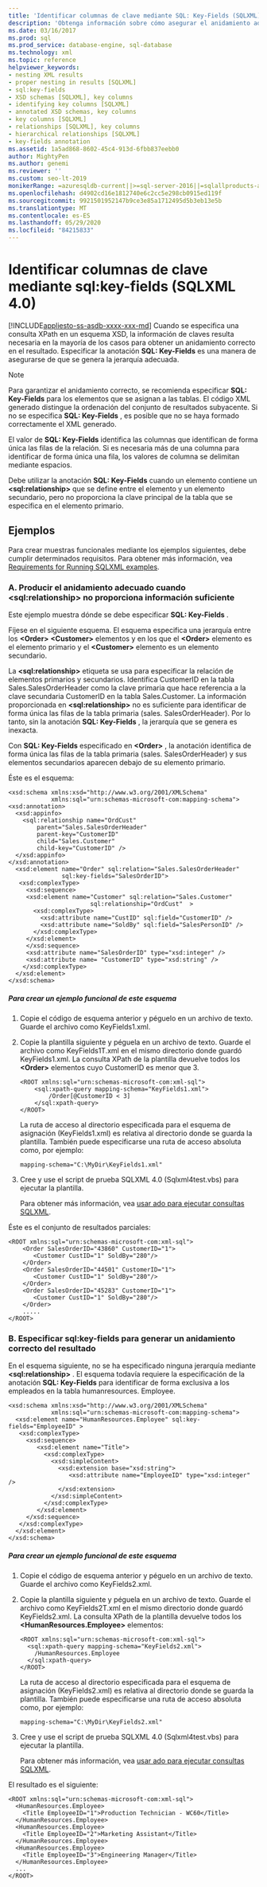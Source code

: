 ```yaml
---
title: 'Identificar columnas de clave mediante SQL: Key-Fields (SQLXML)'
description: 'Obtenga información sobre cómo asegurar el anidamiento adecuado en un resultado de consulta SQLXML 4,0 especificando la anotación sql: Key-Fields en una consulta XPath para identificar las columnas de clave.'
ms.date: 03/16/2017
ms.prod: sql
ms.prod_service: database-engine, sql-database
ms.technology: xml
ms.topic: reference
helpviewer_keywords:
- nesting XML results
- proper nesting in results [SQLXML]
- sql:key-fields
- XSD schemas [SQLXML], key columns
- identifying key columns [SQLXML]
- annotated XSD schemas, key columns
- key columns [SQLXML]
- relationships [SQLXML], key columns
- hierarchical relationships [SQLXML]
- key-fields annotation
ms.assetid: 1a5ad868-8602-45c4-913d-6fbb837eebb0
author: MightyPen
ms.author: genemi
ms.reviewer: ''
ms.custom: seo-lt-2019
monikerRange: =azuresqldb-current||>=sql-server-2016||=sqlallproducts-allversions||>=sql-server-linux-2017||=azuresqldb-mi-current
ms.openlocfilehash: d4902cd16e1812740e6c2cc5e298cb0915ed119f
ms.sourcegitcommit: 9921501952147b9ce3e85a1712495d5b3eb13e5b
ms.translationtype: MT
ms.contentlocale: es-ES
ms.lasthandoff: 05/29/2020
ms.locfileid: "84215833"
---
```

# <a name="identifying-key-columns-using-sqlkey-fields-sqlxml-40"></a>Identificar columnas de clave mediante sql:key-fields (SQLXML 4.0)
[!INCLUDE[appliesto-ss-asdb-xxxx-xxx-md](../../includes/appliesto-ss-asdb-xxxx-xxx-md.md)]
  Cuando se especifica una consulta XPath en un esquema XSD, la información de claves resulta necesaria en la mayoría de los casos para obtener un anidamiento correcto en el resultado. Especificar la anotación **SQL: Key-Fields** es una manera de asegurarse de que se genera la jerarquía adecuada.  
  
> [!NOTE]  
>  Para garantizar el anidamiento correcto, se recomienda especificar **SQL: Key-Fields** para los elementos que se asignan a las tablas. El código XML generado distingue la ordenación del conjunto de resultados subyacente. Si no se especifica **SQL: Key-Fields** , es posible que no se haya formado correctamente el XML generado.  
  
 El valor de **SQL: Key-Fields** identifica las columnas que identifican de forma única las filas de la relación. Si es necesaria más de una columna para identificar de forma única una fila, los valores de columna se delimitan mediante espacios.  
  
 Debe utilizar la anotación **SQL: Key-Fields** cuando un elemento contiene un **\<sql:relationship>** que se define entre el elemento y un elemento secundario, pero no proporciona la clave principal de la tabla que se especifica en el elemento primario.  
  
## <a name="examples"></a>Ejemplos  
 Para crear muestras funcionales mediante los ejemplos siguientes, debe cumplir determinados requisitos. Para obtener más información, vea [Requirements for Running SQLXML examples](../../relational-databases/sqlxml/requirements-for-running-sqlxml-examples.md).  
  
### <a name="a-producing-the-appropriate-nesting-when-sqlrelationship-does-not-provide-sufficient-information"></a>A. Producir el anidamiento adecuado cuando \<sql:relationship> no proporciona información suficiente  
 Este ejemplo muestra dónde se debe especificar **SQL: Key-Fields** .  
  
 Fíjese en el siguiente esquema. El esquema especifica una jerarquía entre los **\<Order>** **\<Customer>** elementos y en los que el **\<Order>** elemento es el elemento primario y el **\<Customer>** elemento es un elemento secundario.  
  
 La **\<sql:relationship>** etiqueta se usa para especificar la relación de elementos primarios y secundarios. Identifica CustomerID en la tabla Sales.SalesOrderHeader como la clave primaria que hace referencia a la clave secundaria CustomerID en la tabla Sales.Customer. La información proporcionada en **\<sql:relationship>** no es suficiente para identificar de forma única las filas de la tabla primaria (sales. SalesOrderHeader). Por lo tanto, sin la anotación **SQL: Key-Fields** , la jerarquía que se genera es inexacta.  
  
 Con **SQL: Key-Fields** especificado en **\<Order>** , la anotación identifica de forma única las filas de la tabla primaria (sales. SalesOrderHeader) y sus elementos secundarios aparecen debajo de su elemento primario.  
  
 Éste es el esquema:  
  
```  
<xsd:schema xmlns:xsd="http://www.w3.org/2001/XMLSchema"  
            xmlns:sql="urn:schemas-microsoft-com:mapping-schema">  
<xsd:annotation>  
  <xsd:appinfo>  
    <sql:relationship name="OrdCust"  
        parent="Sales.SalesOrderHeader"  
        parent-key="CustomerID"  
        child="Sales.Customer"  
        child-key="CustomerID" />  
  </xsd:appinfo>  
</xsd:annotation>  
  <xsd:element name="Order" sql:relation="Sales.SalesOrderHeader"   
               sql:key-fields="SalesOrderID">  
   <xsd:complexType>  
     <xsd:sequence>  
     <xsd:element name="Customer" sql:relation="Sales.Customer"   
                       sql:relationship="OrdCust"  >  
       <xsd:complexType>  
         <xsd:attribute name="CustID" sql:field="CustomerID" />  
         <xsd:attribute name="SoldBy" sql:field="SalesPersonID" />  
       </xsd:complexType>  
     </xsd:element>  
     </xsd:sequence>  
     <xsd:attribute name="SalesOrderID" type="xsd:integer" />  
     <xsd:attribute name= "CustomerID" type="xsd:string" />  
    </xsd:complexType>  
  </xsd:element>  
</xsd:schema>  
```  
  
##### <a name="to-create-a-working-sample-of-this-schema"></a>Para crear un ejemplo funcional de este esquema  
  
1.  Copie el código de esquema anterior y péguelo en un archivo de texto. Guarde el archivo como KeyFields1.xml.  
  
2.  Copie la plantilla siguiente y péguela en un archivo de texto. Guarde el archivo como KeyFields1T.xml en el mismo directorio donde guardó KeyFields1.xml. La consulta XPath de la plantilla devuelve todos los **\<Order>** elementos cuyo CustomerID es menor que 3.  
  
    ```  
    <ROOT xmlns:sql="urn:schemas-microsoft-com:xml-sql">  
        <sql:xpath-query mapping-schema="KeyFields1.xml">  
            /Order[@CustomerID < 3]  
        </sql:xpath-query>  
    </ROOT>  
    ```  
  
     La ruta de acceso al directorio especificada para el esquema de asignación (KeyFields1.xml) es relativa al directorio donde se guarda la plantilla. También puede especificarse una ruta de acceso absoluta como, por ejemplo:  
  
    ```  
    mapping-schema="C:\MyDir\KeyFields1.xml"  
    ```  
  
3.  Cree y use el script de prueba SQLXML 4.0 (Sqlxml4test.vbs) para ejecutar la plantilla.  

     Para obtener más información, vea [usar ado para ejecutar consultas SQLXML](../../relational-databases/sqlxml/using-ado-to-execute-sqlxml-4-0-queries.md).  
  
 Éste es el conjunto de resultados parciales:  
  
```  
<ROOT xmlns:sql="urn:schemas-microsoft-com:xml-sql">  
    <Order SalesOrderID="43860" CustomerID="1">  
       <Customer CustID="1" SoldBy="280"/>  
    </Order>  
    <Order SalesOrderID="44501" CustomerID="1">  
       <Customer CustID="1" SoldBy="280"/>  
    </Order>  
    <Order SalesOrderID="45283" CustomerID="1">  
       <Customer CustID="1" SoldBy="280"/>  
    </Order>  
    .....  
</ROOT>  
```  
  
### <a name="b-specifying-sqlkey-fields-to-produce-proper-nesting-in-the-result"></a>B. Especificar sql:key-fields para generar un anidamiento correcto del resultado  
 En el esquema siguiente, no se ha especificado ninguna jerarquía mediante **\<sql:relationship>** . El esquema todavía requiere la especificación de la anotación **SQL: Key-Fields** para identificar de forma exclusiva a los empleados en la tabla humanresources. Employee.  
  
```  
<xsd:schema xmlns:xsd="http://www.w3.org/2001/XMLSchema"  
            xmlns:sql="urn:schemas-microsoft-com:mapping-schema">  
  <xsd:element name="HumanResources.Employee" sql:key-fields="EmployeeID" >  
   <xsd:complexType>  
     <xsd:sequence>  
        <xsd:element name="Title">  
          <xsd:complexType>  
            <xsd:simpleContent>  
              <xsd:extension base="xsd:string">  
                 <xsd:attribute name="EmployeeID" type="xsd:integer" />  
              </xsd:extension>  
            </xsd:simpleContent>  
          </xsd:complexType>  
        </xsd:element>  
     </xsd:sequence>  
   </xsd:complexType>  
  </xsd:element>  
</xsd:schema>  
```  
  
##### <a name="to-create-a-working-sample-of-this-schema"></a>Para crear un ejemplo funcional de este esquema  
  
1.  Copie el código de esquema anterior y péguelo en un archivo de texto. Guarde el archivo como KeyFields2.xml.  
  
2.  Copie la plantilla siguiente y péguela en un archivo de texto. Guarde el archivo como KeyFields2T.xml en el mismo directorio donde guardó KeyFields2.xml. La consulta XPath de la plantilla devuelve todos los **\<HumanResources.Employee>** elementos:  
  
    ```  
    <ROOT xmlns:sql="urn:schemas-microsoft-com:xml-sql">  
      <sql:xpath-query mapping-schema="KeyFields2.xml">  
        /HumanResources.Employee  
      </sql:xpath-query>  
    </ROOT>  
    ```  
  
     La ruta de acceso al directorio especificada para el esquema de asignación (KeyFields2.xml) es relativa al directorio donde se guarda la plantilla. También puede especificarse una ruta de acceso absoluta como, por ejemplo:  
  
    ```  
    mapping-schema="C:\MyDir\KeyFields2.xml"  
    ```  
  
3.  Cree y use el script de prueba SQLXML 4.0 (Sqlxml4test.vbs) para ejecutar la plantilla.  
  
     Para obtener más información, vea [usar ado para ejecutar consultas SQLXML](../../relational-databases/sqlxml/using-ado-to-execute-sqlxml-4-0-queries.md).  
  
 El resultado es el siguiente:  
  
```  
<ROOT xmlns:sql="urn:schemas-microsoft-com:xml-sql">  
  <HumanResources.Employee>  
    <Title EmployeeID="1">Production Technician - WC60</Title>   
  </HumanResources.Employee>  
  <HumanResources.Employee>  
    <Title EmployeeID="2">Marketing Assistant</Title>   
  </HumanResources.Employee>  
  <HumanResources.Employee>  
    <Title EmployeeID="3">Engineering Manager</Title>   
  </HumanResources.Employee>  
  ...  
</ROOT>  
```  
  
  
